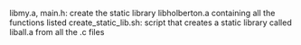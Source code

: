 libmy.a, main.h: create the static library libholberton.a containing all the functions listed
create_static_lib.sh: script that creates a static library called liball.a from all the .c files
